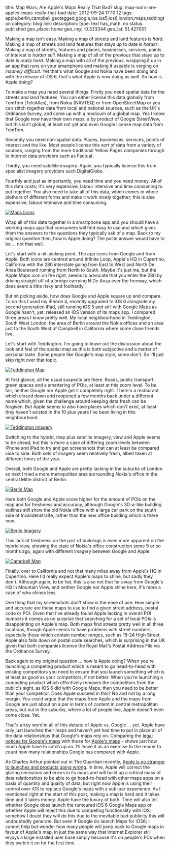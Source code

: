 title: Map Wars; Are Apple's Maps Really That Bad?
slug: map-wars-are-apples-maps-really-that-bad
date: 2012-09-24 17:10:12
tags: apple,berlin,campbell,geotagged,google,ios,ios5,ios6,london,maps,teddington
category: blog
link: 
description: 
type: text
has_math: no
status: published
geo_place: home
geo_lng: -0.333344
geo_lat: 51.427051

Making a map isn't easy. Making a map of streets and land features is *hard*. Making a map of streets and land features that stays up to date is *harder*. Making a map of streets, features and places, businesses, services, points of interest is *harder still*. Making a map of all of the previous that stays up to date is *really hard*. Making a map with all of the previous, wrapping it up in an app that runs on your smartphone and making it useable is verging on *insanely difficult*. Yet that's what Google and Nokia have been doing and with the release of iOS 6, that's what Apple is now doing as well. So how is Apple doing?

<!-- TEASER_END -->

To make a map you need several things. Firstly you need spatial data for the streets and land features. You can either license this data globally from TomTom (TeleAtlas), from Nokia (NAVTEQ) or from OpenStreetMap or you can stitch together data from local and national sources, such as the UK's Ordnance Survey, and come up with a modicum of a global map. Yes I know that Google now have their own maps, a by product of Google StreetView, but this isn't global, at least not yet and even Google license map data from TomTom.

Secondly you need non-spatial data. Places, businesses, services, points of interest and the like. Most people license this sort of data from a variety of sources, ranging from the more traditional Yellow Pages companies through to internet data providers such as Factual.

Thirdly, you need satellite imagery. Again, you typically license this from specialist imagery providers such DigitalGlobe.

Fourthly and just as importantly, you need time and you need money. All of this data costs; it's very expensive, labour intensive and time consuming to put together. You also need to take all of this data, which comes in whole plethora of different forms and make it work nicely together; this is also expensive, labour intensive and time consuming.

[![](/wp-content/uploads/2012/09/Maps-Icons.jpg "Maps Icons")](/wp-content/uploads/2012/09/Maps-Icons.jpg "/wp-content/uploads/2012/09/Maps-Icons.jpg")

Wrap all of this data together in a smartphone app and you should have a working maps app that consumers will find easy to use and which gives them the answers to the questions they typically ask of a map. Back to my original question then, how is Apple doing? The polite answer would have to be ... not that well.

Let's start with a nit-picking point. The app icons from Google and from Apple. Both icons are centred around Infinite Loop, Apple's HQ in Cupertino, California with the 280 interstate going from East to West and North De Anza Boulevard running from North to South. Maybe it's just me, but the Apple Maps icon on the right, seems to advocate that you enter the 280 by driving straight off of a bridge carrying N De Anza over the freeway, which does seem a little risky and foolhardy.

But nit picking aside, how does Google and Apple square up and compare. To do this I used my iPhone 4, recently upgraded to iOS 6 alongside my second generation iPad, still running iOS 5 and still with Google Maps as Google hasn't, yet, released an iOS version of its maps app. I compared three areas I know pretty well. My local neighbourhood in Teddington, South West London, the area of Berlin around the Nokia offices and an area just to the South West of Campbell in California where some close friends live.

Let's start with Teddington. I'm going to leave out the discussion about the look and feel of the spatial map as this is both subjective and a matter of personal taste. Some people like Google's map style, some don't. So I'll just skip right over that topic.

[![](/wp-content/uploads/2012/09/Teddington-Map.jpg "Teddington Map")](/wp-content/uploads/2012/09/Teddington-Map.jpg "/wp-content/uploads/2012/09/Teddington-Map.jpg")

At first glance, all the usual suspects are there. Roads, public transport, green spaces and a smattering of POIs, at least at this zoom level. To be fair, neither Google nor Apple get it completely right. There's a restaurant which closed down and reopened a few months back under a different name which, given the challenge around keeping data fresh can be forgiven. But Apple seems to also have places which don't exist, at least they haven't existed in the 10 plus years I've been living in this neighbourhood.

[![](/wp-content/uploads/2012/09/Teddington-Imagery.jpg "Teddington Imagery")](/wp-content/uploads/2012/09/Teddington-Imagery.jpg "/wp-content/uploads/2012/09/Teddington-Imagery.jpg")

Switching to the hybrid, map plus satellite imagery, view and Apple seems to be ahead, but this is more a case of differing zoom levels between iPhone and iPad to try and get screenshots that can at least be compared side to side. Both sets of imagery seem relatively fresh, albeit taken at different times of the year.

Overall, both Google and Apple are pretty lacking in the suburbs of London so next I tried a more metropolitan area surrounding Nokia's office in the central Mitte district of Berlin.

[![](/wp-content/uploads/2012/09/Berlin-Map.jpg "Berlin Map")](/wp-content/uploads/2012/09/Berlin-Map.jpg "/wp-content/uploads/2012/09/Berlin-Map.jpg")

Here both Google and Apple score higher for the amount of POIs on the map and for freshness and accuracy, although Google's 3D-a-like building outlines still show the old Nokia office with a large car park on the south side of Invalidenstraße, rather than the new office building which is there now.

[![](/wp-content/uploads/2012/09/Berlin-Imagery.jpg "Berlin Imagery")](/wp-content/uploads/2012/09/Berlin-Imagery.jpg "/wp-content/uploads/2012/09/Berlin-Imagery.jpg")

This lack of freshness on the part of buildings is even more apparent on the hybrid view, showing the state of Nokia's office construction some 9 or so months ago, again with different imagery between Google and Apple.

[![](/wp-content/uploads/2012/09/Campbell-Map.jpg "Campbell Map")](/wp-content/uploads/2012/09/Campbell-Map.jpg "/wp-content/uploads/2012/09/Campbell-Map.jpg")

Finally, over to California and not that many miles away from Apple's HQ in Cupertino. Here I'd really expect Apple's maps to shine, but sadly they don't. Although again, to be fair, this is also not that far away from Google's HQ in Mountain View, and neither Google nor Apple shine here, it's more a case of who shines less.

One thing that my screenshots don't show is the ease of use. How simple and accurate are these maps to use to find a given street address, postal code or POI. Given that I've already found Apple lacking in overall POI numbers it comes as no surprise that searching for a set of local POIs is disappointing on Apple's map. Both maps find streets pretty well in all three locations, though Apple seems to have problems with street numbers, especially those which contain number ranges, such as 18-24 High Street. Apple also falls down on postal code searches, which is surprising in the UK given that both companies license the Royal Mail's Postal Address File via the Ordnance Survey.

Back again to my original question ... how is Apple doing? When you're launching a competing product which is meant to go head-to-head with existing competitors you need to ensure that you launch something which is at least as good as your competitors, if not better. When you're launching a competing product which effectively removes the competitors from the public's sight, as iOS 6 did with Google Maps, then you need to be better than your competitor. Does Apple succeed in this? No and not by a long margin. You could argue that the maps from Apple and the maps from Google are just about on a par in terms of content in central metropolitan areas, but out in the suburbs, where a lot of people live, Apple doesn't even come close. Yet.

That's a key word in all of this debate of Apple vs. Google ... yet. Apple have only just launched their maps and haven't yet had time to put in place all of the data relationships that Google's maps rely on. Comparing the [legal notices for Google's maps](https://m.google.com/legalnotices "https://m.google.com/legalnotices") with those for [Apple's maps](https://gspa21.ls.apple.com/html/attribution.html "https://gspa21.ls.apple.com/html/attribution.html") - shows just how much Apple have to catch up on. I'll leave it as an exercise to the reader to count how many relationships Google has compared with Apple.

As Charles Arthur pointed out in The Guardian recently, [Apple is no stranger to launches and products going wrong](https://www.guardian.co.uk/technology/blog/2012/sep/20/apple-google-maps-headache "https://www.guardian.co.uk/technology/blog/2012/sep/20/apple-google-maps-headache"). In time, Apple will correct the glaring omissions and errors in its maps and will build up a critical mass of data relationships to be able to go head-to-head with other maps apps on a basis of quantity and quality of data, but right now Apple is using their control over iOS to replace Google's maps with a sub-par experience. As I mentioned right at the start of this post, making a map is hard and it takes time and it takes money. Apple have the luxury of both. Time will also tell whether Google does launch the rumoured iOS 6 Google Maps app or whether Apple will reject this due to competing functionality with iOS; somehow I doubt they will do this due to the inevitable bad publicity this will undoubtedly generate. But even if Google do launch Maps for iOS6; I cannot help but wonder how many people will jump back to Google maps in favour of Apple's map, in just the same way that Internet Explorer still enjoys a large installed user base simply because it's on people's PCs when they switch it on for the first time.





